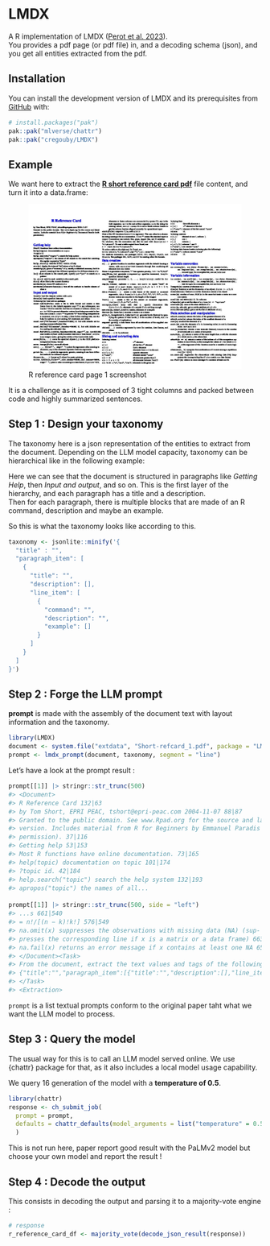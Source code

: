 
<!-- README.md is generated from README.Rmd. Please edit that file -->

# LMDX

<!-- badges: start -->
<!-- badges: end -->

A R implementation of LMDX ([Perot et
al. 2023](https://arxiv.org/pdf/2309.10952.pdf)).  
You provides a pdf page (or pdf file) in, and a decoding schema (json),
and you get all entities extracted from the pdf.

## Installation

You can install the development version of LMDX and its prerequisites
from [GitHub](https://github.com/) with:

``` r
# install.packages("pak")
pak::pak("mlverse/chattr")
pak::pak("cregouby/LMDX")
```

## Example

We want here to extract the [**R short reference card
pdf**](https://cran.r-project.org/doc/contrib/Short-refcard.pdf) file
content, and turn it into a data.frame:

<figure>
<img src="inst/extdata/Short-refcard_1.jpg"
alt="R reference card page 1 screenshot" />
<figcaption aria-hidden="true">R reference card page 1
screenshot</figcaption>
</figure>

It is a challenge as it is composed of 3 tight columns and packed
between code and highly summarized sentences.

## Step 1 : Design your taxonomy

The taxonomy here is a json representation of the entities to extract
from the document. Depending on the LLM model capacity, taxonomy can be
hierarchical like in the following example:

Here we can see that the document is structured in paragraphs like
*Getting Help*, then *Input and output*, and so on. This is the first
layer of the hierarchy, and each paragraph has a title and a
description.  
Then for each paragraph, there is multiple blocks that are made of an R
command, description and maybe an example.

So this is what the taxonomy looks like according to this.

``` r
taxonomy <- jsonlite::minify('{
  "title" : "",
  "paragraph_item": [
    {
      "title": "",
      "description": [],
      "line_item": [
        {
          "command": "",
          "description": "",
          "example": []
        }
      ]
    }
  ]
}')
```

## Step 2 : Forge the LLM prompt

**prompt** is made with the assembly of the document text with layout
information and the taxonomy.

``` r
library(LMDX)
document <- system.file("extdata", "Short-refcard_1.pdf", package = "LMDX")
prompt <- lmdx_prompt(document, taxonomy, segment = "line")
```

Let’s have a look at the prompt result :

``` r
prompt[[1]] |> stringr::str_trunc(500)
#> <Document>
#> R Reference Card 132|63
#> by Tom Short, EPRI PEAC, tshort@epri-peac.com 2004-11-07 88|87
#> Granted to the public domain. See www.Rpad.org for the source and latest 141|97
#> version. Includes material from R for Beginners by Emmanuel Paradis (with 141|106
#> permission). 37|116
#> Getting help 53|153
#> Most R functions have online documentation. 73|165
#> help(topic) documentation on topic 101|174
#> ?topic id. 42|184
#> help.search("topic") search the help system 132|193
#> apropos("topic") the names of all...

prompt[[1]] |> stringr::str_trunc(500, side = "left")
#> ...s 661|540
#> = n!/[(n − k)!k!] 576|549
#> na.omit(x) suppresses the observations with missing data (NA) (sup- 672|559
#> presses the corresponding line if x is a matrix or a data frame) 663|569
#> na.fail(x) returns an error message if x contains at least one NA 658|578
#> </Document><Task>
#> From the document, extract the text values and tags of the following entities:
#> {"title":"","paragraph_item":[{"title":"","description":[],"line_item":[{"command":"","description":"","example":[]}]}]}
#> </Task>
#> <Extraction>
```

`prompt` is a list textual prompts conform to the original paper taht
what we want the LLM model to process.

## Step 3 : Query the model

The usual way for this is to call an LLM model served online. We use
{chattr} package for that, as it also includes a local model usage
capability.

We query 16 generation of the model with a **temperature of 0.5**.

``` r
library(chattr)
response <- ch_submit_job(
  prompt = prompt, 
  defaults = chattr_defaults(model_arguments = list("temperature" = 0.5))
  )
```

This is not run here, paper report good result with the PaLMv2 model but
choose your own model and report the result !

## Step 4 : Decode the output

This consists in decoding the output and parsing it to a majority-vote
engine :

``` r
# response
r_reference_card_df <- majority_vote(decode_json_result(response))
```
